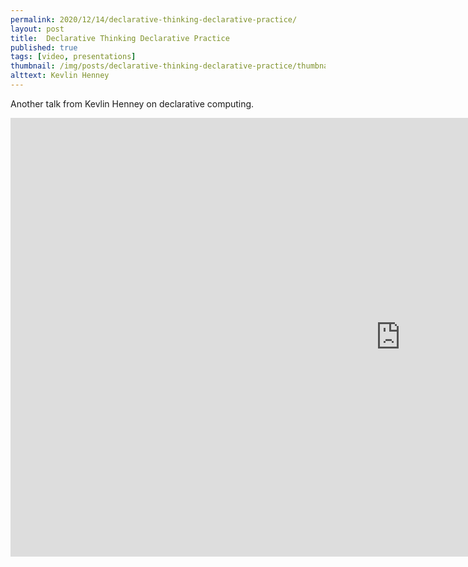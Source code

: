 ```yaml
---
permalink: 2020/12/14/declarative-thinking-declarative-practice/
layout: post
title:  Declarative Thinking Declarative Practice
published: true
tags: [video, presentations]
thumbnail: /img/posts/declarative-thinking-declarative-practice/thumbnail-420x255.webp
alttext: Kevlin Henney
--- 
```


Another talk from Kevlin Henney on declarative computing.

<iframe width="1248" height="702" src="https://www.youtube.com/embed/1s-BGBA8Nqo" frameborder="0" allow="accelerometer; autoplay; clipboard-write; encrypted-media; gyroscope; picture-in-picture" allowfullscreen></iframe>